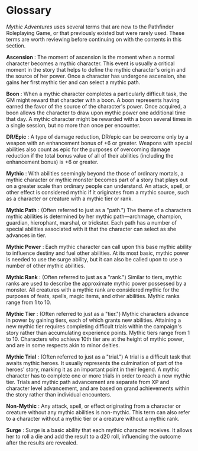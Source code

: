 # Glossary

_Mythic Adventures_ uses several terms that are new to the Pathfinder Roleplaying Game, or that previously existed but were rarely used. These terms are worth reviewing before continuing on with the contents in this section.

**Ascension** : The moment of ascension is the moment when a normal character becomes a mythic character. This event is usually a critical moment in the story that helps to define the mythic character's origin and the source of her power. Once a character has undergone ascension, she gains her first mythic tier and can select a mythic path.

**Boon** : When a mythic character completes a particularly difficult task, the GM might reward that character with a boon. A boon represents having earned the favor of the source of the character's power. Once acquired, a boon allows the character to draw upon mythic power one additional time that day. A mythic character might be rewarded with a boon several times in a single session, but no more than once per encounter.

**DR/Epic** : A type of damage reduction, DR/epic can be overcome only by a weapon with an enhancement bonus of +6 or greater. Weapons with special abilities also count as epic for the purposes of overcoming damage reduction if the total bonus value of all of their abilities (including the enhancement bonus) is +6 or greater.

**Mythic** : With abilities seemingly beyond the those of ordinary mortals, a mythic character or mythic monster becomes part of a story that plays out on a greater scale than ordinary people can understand. An attack, spell, or other effect is considered mythic if it originates from a mythic source, such as a character or creature with a mythic tier or rank.

**Mythic Path** : (Often referred to just as a "path.") The theme of a characters mythic abilities is determined by her mythic path—archmage, champion, guardian, hierophant, marshal, or trickster. Each path has a number of special abilities associated with it that the character can select as she advances in tier.

**Mythic Power** : Each mythic character can call upon this base mythic ability to influence destiny and fuel other abilities. At its most basic, mythic power is needed to use the surge ability, but it can also be called upon to use a number of other mythic abilities.

**Mythic Rank** : (Often referred to just as a "rank.") Similar to tiers, mythic ranks are used to describe the approximate mythic power possessed by a monster. All creatures with a mythic rank are considered mythic for the purposes of feats, spells, magic items, and other abilities. Mythic ranks range from 1 to 10.

**Mythic Tier** : (Often referred to just as a "tier.") Mythic characters advance in power by gaining tiers, each of which grants new abilities. Attaining a new mythic tier requires completing difficult trials within the campaign's story rather than accumulating experience points. Mythic tiers range from 1 to 10. Characters who achieve 10th tier are at the height of mythic power, and are in some respects akin to minor deities.

**Mythic Trial** : (Often referred to just as a "trial.") A trial is a difficult task that awaits mythic heroes. It usually represents the culmination of part of the heroes' story, marking it as an important point in their legend. A mythic character has to complete one or more trials in order to reach a new mythic tier. Trials and mythic path advancement are separate from XP and character level advancement, and are based on grand achievements within the story rather than individual encounters.

**Non-Mythic** : Any attack, spell, or effect originating from a character or creature without any mythic abilities is non-mythic. This term can also refer to a character without a mythic tier or a creature without a mythic rank.

**Surge** : Surge is a basic ability that each mythic character receives. It allows her to roll a die and add the result to a d20 roll, influencing the outcome after the results are revealed.

